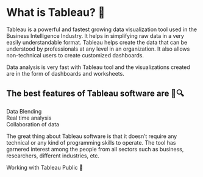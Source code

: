 
# What is Tableau? 📝  

Tableau is a powerful and fastest growing data visualization tool used in the Business Intelligence Industry. It helps in simplifying raw data in a very easily understandable format. Tableau helps create the data that can be understood by professionals at any level in an organization. It also allows non-technical users to create customized dashboards.

Data analysis is very fast with Tableau tool and the visualizations created are in the form of dashboards and worksheets.


## The best features of Tableau software are 🏹🔍

Data Blending   
Real time analysis   
Collaboration of data

The great thing about Tableau software is that it doesn’t require any technical or any kind of programming skills to operate. The tool has garnered interest among the people from all sectors such as business, researchers, different industries, etc.

Working with Tableau Public 🚀



